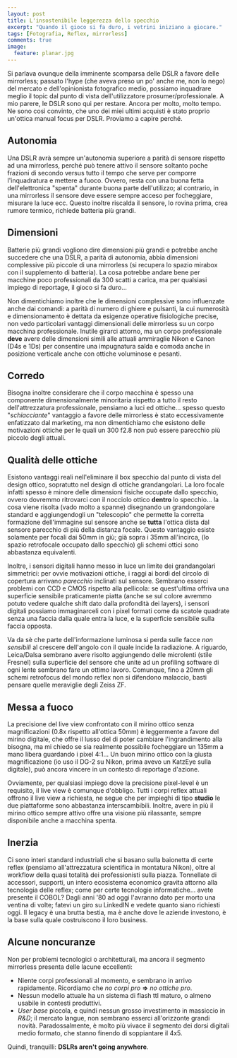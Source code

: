 ```yaml
---
layout: post
title: L'insostenibile leggerezza dello specchio
excerpt: "Quando il gioco si fa duro, i vetrini iniziano a giocare."
tags: [Fotografia, Reflex, mirrorless]
comments: true
image:
  feature: planar.jpg
---
```


Si parlava ovunque della imminente scomparsa delle DSLR a favore delle mirrorless; passato l'hype (che aveva preso un po' anche me, non lo nego) del mercato e dell'opinionista fotografico medio, possiamo inquadrare meglio il topic dal punto di vista dell'utilizzatore prosumer/professionale.
A mio parere, le DSLR sono qui per restare. Ancora per molto, molto tempo.
Ne sono così convinto, che uno dei miei ultimi acquisti è stato proprio un'ottica manual focus per DSLR.
Proviamo a capire perché.

## Autonomia
Una DSLR avrà sempre un'autonomia superiore a parità di sensore rispetto ad una mirrorless, perché può tenere attivo il sensore soltanto poche frazioni di secondo versus tutto il tempo che serve per comporre l'inquadratura e mettere a fuoco. Ovvero, resta con una buona fetta dell'elettronica "spenta" durante buona parte dell'utilizzo; al contrario, in una mirrorless il sensore deve essere sempre acceso per focheggiare, misurare la
luce ecc.
Questo inoltre riscalda il sensore, lo rovina prima, crea rumore termico, richiede batteria più grandi.

## Dimensioni
Batterie più grandi vogliono dire dimensioni più grandi e potrebbe anche succedere che una DSLR, a parità di autonomia, abbia dimensioni complessive più piccole di una mirrorless (si recupera lo spazio mirabox con il supplemento di batteria). La cosa potrebbe andare bene per macchine poco professionali da 300 scatti a carica, ma per qualsiasi impiego di reportage, il gioco si fa duro…

Non dimentichiamo inoltre che le dimensioni complessive sono influenzate anche dai comandi: a parità di
numero di ghiere e pulsanti, la cui numerosità e dimensionamento è dettata da esigenze operative fisiologiche precise, non vedo particolari vantaggi dimensionali delle mirrorless su un corpo macchina professionale.
Inutile girarci attorno, ma un corpo professionale **deve** avere delle dimensioni simili alle attuali ammiraglie Nikon e Canon (D4s e 1Ds) per consentire una impugnatura salda e comoda anche in posizione verticale anche con ottiche voluminose e pesanti.

## Corredo
Bisogna inoltre considerare che il corpo macchina è spesso una componente dimensionalmente minoritaria rispetto a tutto il resto dell'attrezzatura professionale, pensiamo a luci ed ottiche… spesso questo "*schiacciante*" vantaggio a favore delle mirrorless è stato eccessivamente enfatizzato dal marketing, ma non dimentichiamo che esistono delle motivazioni ottiche per le quali un 300 f2.8 non può essere parecchio più piccolo degli attuali.

## Qualità delle ottiche
Esistono vantaggi reali nell'eliminare il box specchio dal punto di vista del design ottico, sopratutto nel design di ottiche grandangolari. La loro focale infatti spesso è minore delle dimensioni fisiche occupate dallo specchio, ovvero dovremmo ritrovarci con il nocciolo ottico **dentro** lo specchio… la cosa viene risolta (vado molto a spanne) disegnando un grandongolare standard e aggiungendogli un "telescopio" che permette la corretta formazione dell'immagine sul sensore anche se **tutta** l'ottica dista dal sensore parecchio di più della distanza focale. Questo vantaggio esiste solamente per focali dai 50mm in giù; già sopra i 35mm all'incirca, (lo spazio retrofocale occupato dallo specchio) gli schemi ottici sono
abbastanza equivalenti. 

Inoltre, i sensori digitali hanno messo in luce un limite dei grandangolari simmetrici: per ovvie motivazioni ottiche, i raggi ai bordi del circolo di copertura arrivano *parecchio* inclinati sul sensore. Sembrano esserci
problemi con CCD e CMOS rispetto alla pellicola: se quest'ultima offriva una superficie sensibile praticamente piatta (anche se sul colore avremmo potuto vedere qualche shift dato dalla profondità dei layers), i sensori digitali possiamo immaginarceli con i pixel formati come da scatole quadrate senza una faccia dalla quale entra la luce, e la superficie sensibile sulla faccia opposta. 

Va da sè che parte dell'informazione luminosa si perda sulle facce *non sensibili* al crescere dell'angolo con il quale incide la radiazione. A riguardo, Leica/Dalsa sembrano avere risolto aggiungendo delle microlenti (stile Fresnel) sulla superficie del sensore che unite ad un profiling software di ogni lente sembrano fare un ottimo lavoro. Comunque, fino a 20mm gli schemi retrofocus del mondo reflex non si difendono malaccio, basti pensare quelle meraviglie degli Zeiss ZF.

## Messa a fuoco
La precisione del live view confrontato con il mirino ottico senza magnificazioni (0.8x rispetto all'ottica 50mm) è leggermente a favore del mirino digitale, che offre il lusso del di poter cambiare l'ingrandimento alla bisogna, ma mi chiedo se sia realmente possibile focheggiare un 135mm a mano libera guardando i pixel 4:1… Un buon mirino ottico con la giusta magnificazione (io uso il DG-2 su Nikon, prima avevo un KatzEye sulla digitale), può ancora vincere in un contesto di reportage d'azione.

Ovviamente, per qualsiasi impiego dove la precisione pixel-level è un requisito, il live view è comunque d'obbligo.
Tutti i corpi reflex attuali offrono il live view a richiesta, ne segue che per impieghi di tipo **studio** le due piattaforme sono abbastanza interscambibili. Inoltre, avere in più il mirino ottico sempre attivo offre una visione più rilassante, sempre disponibile anche a macchina spenta.

## Inerzia
Ci sono interi standard industriali che si basano sulla baionetta di certe reflex (pensiamo all'attrezzatura scientifica in montatura Nikon), oltre al workflow della quasi totalità dei professionisti sulla piazza.
Tonnellate di accessori, supporti, un intero ecosistema economico gravita attorno alla tecnologia delle reflex; come per certe tecnologie informatiche… avete presente il COBOL? Dagli anni '80 ad oggi l'avranno dato per morto una ventina di volte; fatevi un giro su LinkedIN e vedete quanto siano richiesti oggi. Il legacy è una brutta bestia, ma è anche dove le aziende investono, è la base sulla quale costruiscono il loro business. 

## Alcune noncuranze
Non per problemi tecnologici o architetturali, ma ancora il segmento mirrorless presenta delle lacune eccellenti:

* Niente corpi professionali al momento, e sembrano in arrivo rapidamente. Ricordiamo che *no corpi pro* **=>** *no
  ottiche pro*.
* Nessun modello attuale ha un sistema di flash ttl maturo, o almeno usabile in contesti produttivi.
* *User base* piccola, e quindi nessun grosso investimento in massiccio in *R&D*; il mercato langue, non sembrano esserci all'orizzonte grandi novità. Paradossalmente, è molto più vivace il segmento dei dorsi digitali medio formato, che stanno finendo di soppiantare il 4x5.

Quindi, tranquilli: **DSLRs aren't going anywhere**.
